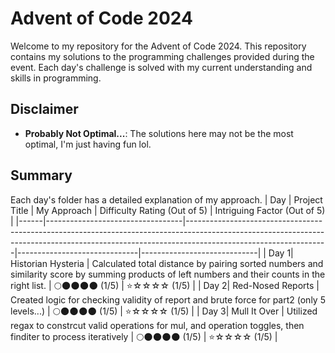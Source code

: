 
# Advent of Code 2024
Welcome to my repository for the Advent of Code 2024. This repository contains my solutions to the programming challenges provided during the event. Each day's challenge is solved with my current understanding and skills in programming.

## Disclaimer
-  **Probably Not Optimal...**: The solutions here may not be the most optimal, I'm just having fun lol.

## Summary
Each day's folder has a detailed explanation of my approach.
| Day | Project Title | My Approach | Difficulty Rating (Out of 5) | Intriguing Factor (Out of 5) |
|------|----------------------------------|-----------------------------------------------------------------------------------------------------------------------------------------------------------------------------------------------|------------------------------|-----------------------------|
| Day 1| Historian Hysteria | Calculated total distance by pairing sorted numbers and similarity score by summing products of left numbers and their counts in the right list. | 🌕🌑🌑🌑🌑 (1/5) | ⭐️☆☆☆☆ (1/5) |
| Day 2| Red-Nosed Reports | Created logic for checking validity of report and brute force for part2 (only 5 levels...) | 🌕🌑🌑🌑🌑 (1/5) | ⭐️☆☆☆☆ (1/5) |
| Day 3| Mull It Over | Utilized regax to constrcut valid operations for mul, and operation toggles, then finditer to process iteratively | 🌕🌑🌑🌑🌑 (1/5) | ⭐️☆☆☆☆ (1/5) |